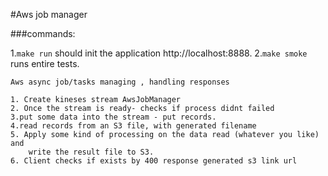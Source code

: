 #Aws job manager

###commands:

1.`make run` should init the application http://localhost:8888.
2.`make smoke` runs entire tests.

    Aws async job/tasks managing , handling responses
    
    1. Create kineses stream AwsJobManager
    2. Once the stream is ready- checks if process didnt failed
    3.put some data into the stream - put records. 
    4.read records from an S3 file, with generated filename
    5. Apply some kind of processing on the data read (whatever you like) and
        write the result file to S3. 
    6. Client checks if exists by 400 response generated s3 link url